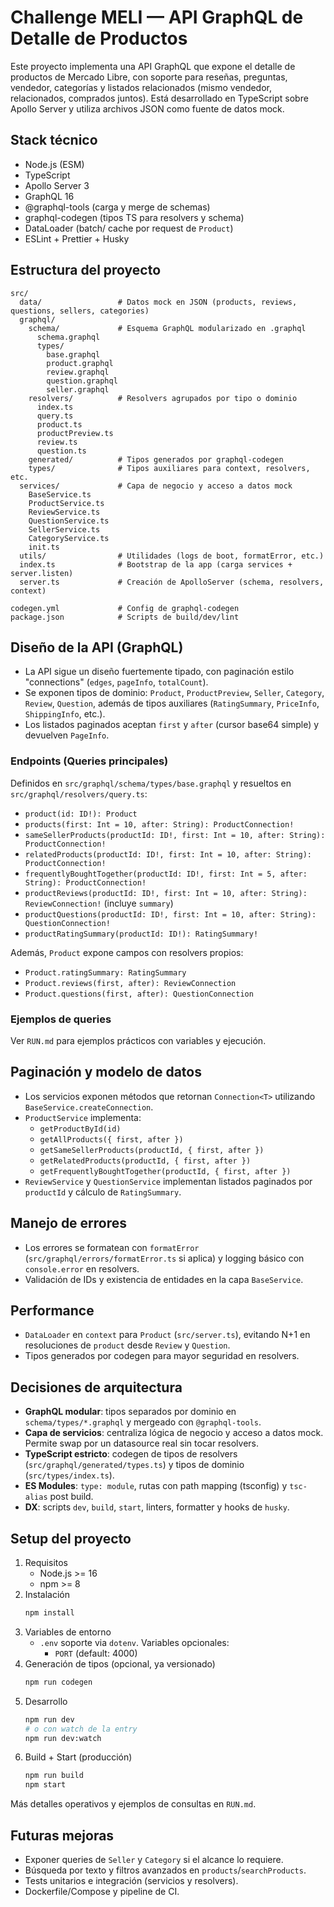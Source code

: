 # Challenge MELI — API GraphQL de Detalle de Productos

Este proyecto implementa una API GraphQL que expone el detalle de productos de Mercado Libre, con soporte para reseñas, preguntas, vendedor, categorías y listados relacionados (mismo vendedor, relacionados, comprados juntos). Está desarrollado en TypeScript sobre Apollo Server y utiliza archivos JSON como fuente de datos mock.

## Stack técnico
- Node.js (ESM)
- TypeScript
- Apollo Server 3
- GraphQL 16
- @graphql-tools (carga y merge de schemas)
- graphql-codegen (tipos TS para resolvers y schema)
- DataLoader (batch/ cache por request de `Product`)
- ESLint + Prettier + Husky

## Estructura del proyecto
```
src/
  data/                 # Datos mock en JSON (products, reviews, questions, sellers, categories)
  graphql/
    schema/             # Esquema GraphQL modularizado en .graphql
      schema.graphql
      types/
        base.graphql
        product.graphql
        review.graphql
        question.graphql
        seller.graphql
    resolvers/          # Resolvers agrupados por tipo o dominio
      index.ts
      query.ts
      product.ts
      productPreview.ts
      review.ts
      question.ts
    generated/          # Tipos generados por graphql-codegen
    types/              # Tipos auxiliares para context, resolvers, etc.
  services/             # Capa de negocio y acceso a datos mock
    BaseService.ts
    ProductService.ts
    ReviewService.ts
    QuestionService.ts
    SellerService.ts
    CategoryService.ts
    init.ts
  utils/                # Utilidades (logs de boot, formatError, etc.)
  index.ts              # Bootstrap de la app (carga services + server.listen)
  server.ts             # Creación de ApolloServer (schema, resolvers, context)

codegen.yml             # Config de graphql-codegen
package.json            # Scripts de build/dev/lint
```

## Diseño de la API (GraphQL)
- La API sigue un diseño fuertemente tipado, con paginación estilo "connections" (`edges`, `pageInfo`, `totalCount`).
- Se exponen tipos de dominio: `Product`, `ProductPreview`, `Seller`, `Category`, `Review`, `Question`, además de tipos auxiliares (`RatingSummary`, `PriceInfo`, `ShippingInfo`, etc.).
- Los listados paginados aceptan `first` y `after` (cursor base64 simple) y devuelven `PageInfo`.

### Endpoints (Queries principales)
Definidos en `src/graphql/schema/types/base.graphql` y resueltos en `src/graphql/resolvers/query.ts`:
- `product(id: ID!): Product`
- `products(first: Int = 10, after: String): ProductConnection!`
- `sameSellerProducts(productId: ID!, first: Int = 10, after: String): ProductConnection!`
- `relatedProducts(productId: ID!, first: Int = 10, after: String): ProductConnection!`
- `frequentlyBoughtTogether(productId: ID!, first: Int = 5, after: String): ProductConnection!`
- `productReviews(productId: ID!, first: Int = 10, after: String): ReviewConnection!` (incluye `summary`)
- `productQuestions(productId: ID!, first: Int = 10, after: String): QuestionConnection!`
- `productRatingSummary(productId: ID!): RatingSummary!`

Además, `Product` expone campos con resolvers propios:
- `Product.ratingSummary: RatingSummary`
- `Product.reviews(first, after): ReviewConnection`
- `Product.questions(first, after): QuestionConnection`

### Ejemplos de queries
Ver `RUN.md` para ejemplos prácticos con variables y ejecución.

## Paginación y modelo de datos
- Los servicios exponen métodos que retornan `Connection<T>` utilizando `BaseService.createConnection`.
- `ProductService` implementa:
  - `getProductById(id)`
  - `getAllProducts({ first, after })`
  - `getSameSellerProducts(productId, { first, after })`
  - `getRelatedProducts(productId, { first, after })`
  - `getFrequentlyBoughtTogether(productId, { first, after })`
- `ReviewService` y `QuestionService` implementan listados paginados por `productId` y cálculo de `RatingSummary`.

## Manejo de errores
- Los errores se formatean con `formatError` (`src/graphql/errors/formatError.ts` si aplica) y logging básico con `console.error` en resolvers.
- Validación de IDs y existencia de entidades en la capa `BaseService`.

## Performance
- `DataLoader` en `context` para `Product` (`src/server.ts`), evitando N+1 en resoluciones de `product` desde `Review` y `Question`.
- Tipos generados por codegen para mayor seguridad en resolvers.

## Decisiones de arquitectura
- **GraphQL modular**: tipos separados por dominio en `schema/types/*.graphql` y mergeado con `@graphql-tools`.
- **Capa de servicios**: centraliza lógica de negocio y acceso a datos mock. Permite swap por un datasource real sin tocar resolvers.
- **TypeScript estricto**: codegen de tipos de resolvers (`src/graphql/generated/types.ts`) y tipos de dominio (`src/types/index.ts`).
- **ES Modules**: `type: module`, rutas con path mapping (tsconfig) y `tsc-alias` post build.
- **DX**: scripts `dev`, `build`, `start`, linters, formatter y hooks de `husky`.

## Setup del proyecto
1. Requisitos
   - Node.js >= 16
   - npm >= 8
2. Instalación
   ```bash
   npm install
   ```
3. Variables de entorno
   - `.env` soporte via `dotenv`. Variables opcionales:
     - `PORT` (default: 4000)
4. Generación de tipos (opcional, ya versionado)
   ```bash
   npm run codegen
   ```
5. Desarrollo
   ```bash
   npm run dev
   # o con watch de la entry
   npm run dev:watch
   ```
6. Build + Start (producción)
   ```bash
   npm run build
   npm start
   ```

Más detalles operativos y ejemplos de consultas en `RUN.md`.

## Futuras mejoras
- Exponer queries de `Seller` y `Category` si el alcance lo requiere.
- Búsqueda por texto y filtros avanzados en `products`/`searchProducts`.
- Tests unitarios e integración (servicios y resolvers).
- Dockerfile/Compose y pipeline de CI.
